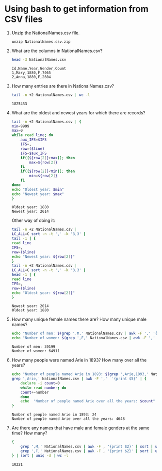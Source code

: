 # Using bash to get information from CSV files

1. Unzip the NationalNames.csv file.

    ```
    unzip NationalNames.csv.zip
    ```

1. What are the columns in NationalNames.csv?

    ```bash
    head -3 NationalNames.csv
    ```
    ```
    Id,Name,Year,Gender,Count
    1,Mary,1880,F,7065
    2,Anna,1880,F,2604
    ```

1. How many entries are there in NationalNames.csv?

    ```bash
    tail -n +2 NationalNames.csv | wc -l
    ```
    ```
    1825433
    ```

1. What are the oldest and newest years for which there are records?

    ```bash
    tail -n +2 NationalNames.csv | {
    min=9999
    max=0
    while read line; do
        aux_IFS=$IFS
        IFS=,
        row=($line)
        IFS=$aux_IFS
        if((${row[2]}>max)); then
            max=${row[2]}
        fi
        if((${row[2]}<min)); then
            min=${row[2]}
        fi
    done
    echo "Oldest year: $min"
    echo "Newest year: $max"
    }
    ```
    ```
    Oldest year: 1880
    Newest year: 2014
    ```

    Other way of doing it:
    ```bash
    tail -n +2 NationalNames.csv |
    LC_ALL=C sort -n -t ',' -k '3,3' |
    tail -1 | {
    read line
    IFS=,
    row=($line)
    echo "Newest year: ${row[2]}"
    }
    tail -n +2 NationalNames.csv |
    LC_ALL=C sort -n -t ',' -k '3,3' |
    head -1 | {
    read line
    IFS=,
    row=($line)
    echo "Oldest year: ${row[2]}"
    }
    ```
    ```
    Newest year: 2014
    Oldest year: 1880
    ```

1. How many unique female names there are? How many unique male names?

    ```bash
    echo "Number of men: $(grep ',M,' NationalNames.csv | awk -F ',' '{print $2}'| sort | uniq -c | wc -l)"
    echo "Number of women: $(grep ',F,' NationalNames.csv | awk -F ',' '{print $2}'| sort | uniq -c | wc -l)"
    ```
    ```
    Number of men: 39199
    Number of women: 64911
    ```

1. How many people were named Arie in 1893? How many over all the years?

    ```bash
    echo "Number of people named Arie in 1893: $(grep ',Arie,1893,' NationalNames.csv | awk -F ',' '{print $5}')"
    grep ',Arie,' NationalNames.csv | awk -F ','  '{print $5}' | {
        declare -i count=0
        while read number; do
        count+=number
        done
        echo  "Number of people named Arie over all the years: $count"
    }
    ```
    ```
    Number of people named Arie in 1893: 24
    Number of people named Arie over all the years: 4648
    ```

1. Are there any names that have male and female genders at the same time? How many?

    ```bash
    {
        grep ',M,' NationalNames.csv | awk -F , '{print $2}' | sort | uniq -c | awk '{print $2}'
        grep ',F,' NationalNames.csv | awk -F , '{print $2}' | sort | uniq -c | awk '{print $2}'
    } | sort | uniq -d | wc -l
    ```
    ```
    10221
    ```
